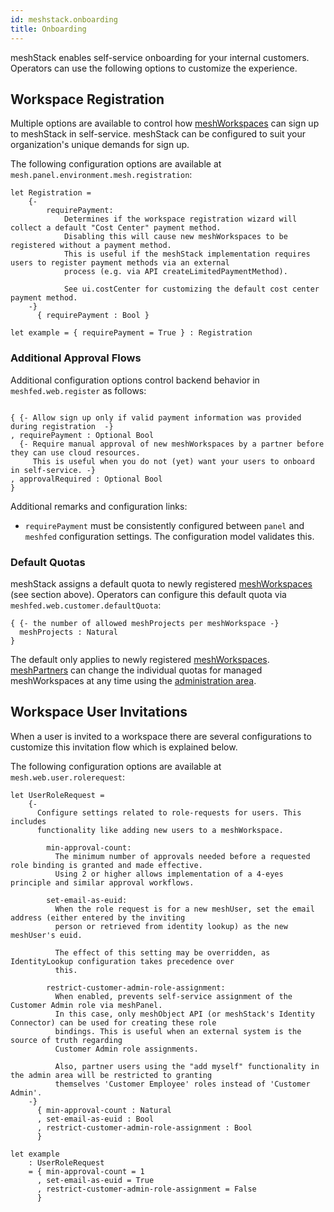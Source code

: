 ```yaml
---
id: meshstack.onboarding
title: Onboarding
---
```


meshStack enables self-service onboarding for your internal customers. Operators can use the following options to customize the experience.

## Workspace Registration

Multiple options are available to control how [meshWorkspaces](./meshcloud.workspace.md) can sign up to meshStack in
self-service. meshStack can be configured to suit your organization's unique demands for sign up.

<!--snippet:mesh.panel.environment.mesh.registration-->

The following configuration options are available at `mesh.panel.environment.mesh.registration`:
<!--DOCUSAURUS_CODE_TABS-->
<!--Dhall Type-->
```dhall
let Registration =
    {-
        requirePayment:
            Determines if the workspace registration wizard will collect a default "Cost Center" payment method.
            Disabling this will cause new meshWorkspaces to be registered without a payment method.
            This is useful if the meshStack implementation requires users to register payment methods via an external
            process (e.g. via API createLimitedPaymentMethod).

            See ui.costCenter for customizing the default cost center payment method.
    -}
      { requirePayment : Bool }
```
<!--Example-->
```dhall
let example = { requirePayment = True } : Registration
```
<!--END_DOCUSAURUS_CODE_TABS-->

### Additional Approval Flows

Additional configuration options control backend behavior in `meshfed.web.register` as follows:

```dhall

{ {- Allow sign up only if valid payment information was provided during registration  -}
, requirePayment : Optional Bool
  {- Require manual approval of new meshWorkspaces by a partner before they can use cloud resources.
     This is useful when you do not (yet) want your users to onboard in self-service. -}
, approvalRequired : Optional Bool
}
```

Additional remarks and configuration links:

- `requirePayment` must be consistently configured between `panel` and `meshfed` configuration settings. The configuration model validates this.

### Default Quotas

meshStack assigns a default quota to newly registered [meshWorkspaces](./meshcloud.workspace.md) (see section above). Operators can configure this default quota via `meshfed.web.customer.defaultQuota`:

```dhall
{ {- the number of allowed meshProjects per meshWorkspace -}
  meshProjects : Natural
}
```

The default only applies to newly registered [meshWorkspaces](./meshcloud.workspace.md). [meshPartners](./administration.index.md) can change the individual quotas for managed meshWorkspaces at any time using the [administration area](administration.workspaces.md#workspace-quota-management).


## Workspace User Invitations

When a user is invited to a workspace there are several configurations to customize this invitation flow which is explained below.


<!--snippet:mesh.web.user.rolerequest-->

The following configuration options are available at `mesh.web.user.rolerequest`:
<!--DOCUSAURUS_CODE_TABS-->
<!--Dhall Type-->
```dhall
let UserRoleRequest =
    {-
      Configure settings related to role-requests for users. This includes
      functionality like adding new users to a meshWorkspace.

        min-approval-count:
          The minimum number of approvals needed before a requested role binding is granted and made effective.
          Using 2 or higher allows implementation of a 4-eyes principle and similar approval workflows.

        set-email-as-euid:
          When the role request is for a new meshUser, set the email address (either entered by the inviting
          person or retrieved from identity lookup) as the new meshUser's euid.

          The effect of this setting may be overridden, as IdentityLookup configuration takes precedence over
          this.

        restrict-customer-admin-role-assignment:
          When enabled, prevents self-service assignment of the Customer Admin role via meshPanel.
          In this case, only meshObject API (or meshStack's Identity Connector) can be used for creating these role
          bindings. This is useful when an external system is the source of truth regarding
          Customer Admin role assignments.

          Also, partner users using the "add myself" functionality in the admin area will be restricted to granting
          themselves 'Customer Employee' roles instead of 'Customer Admin'.
    -}
      { min-approval-count : Natural
      , set-email-as-euid : Bool
      , restrict-customer-admin-role-assignment : Bool
      }
```
<!--Example-->
```dhall
let example
    : UserRoleRequest
    = { min-approval-count = 1
      , set-email-as-euid = True
      , restrict-customer-admin-role-assignment = False
      }
```
<!--END_DOCUSAURUS_CODE_TABS-->
